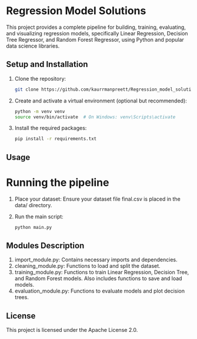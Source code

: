 # Regression Model Solutions

This project provides a complete pipeline for building, training, evaluating, and visualizing regression models, specifically Linear Regression, Decision Tree Regressor, and Random Forest Regressor, using Python and popular data science libraries.

## Setup and Installation

1. Clone the repository:
   ```sh
   git clone https://github.com/kaurrmanpreett/Regression_model_solutions.git

2. Create and activate a virtual environment (optional but recommended):
   ```sh
   python -m venv venv
   source venv/bin/activate  # On Windows: venv\Scripts\activate

3. Install the required packages:
   ```sh
   pip install -r requirements.txt

## Usage

# Running the pipeline
1. Place your dataset:
   Ensure your dataset file final.csv is placed in the data/ directory.

2. Run the main script:
   ```sh
   python main.py

## Modules Description

1. import_module.py: Contains necessary imports and dependencies.
2. cleaning_module.py: Functions to load and split the dataset.
3. training_module.py: Functions to train Linear Regression, Decision Tree, and Random Forest models. Also includes functions to save and load models.
4. evaluation_module.py: Functions to evaluate models and plot decision trees.

## License
This project is licensed under the Apache License 2.0.
   
